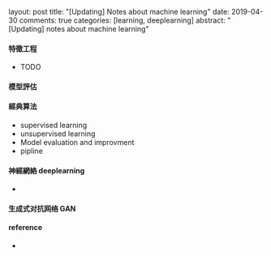 layout: post
title: "[Updating] Notes about machine learning"
date: 2019-04-30
comments: true
categories: [learning, deeplearning]
abstract: "[Updating] notes about machine learning"

#### 特徵工程 

  + TODO  

#### 模型評估  

#### 經典算法  

  + supervised learning 
  + unsupervised learning 
  + Model evaluation and improvment 
  + pipline 

#### 神經網絡 deeplearning 

  * 

#### 生成式对抗网络 GAN 

#### reference 

  * 
